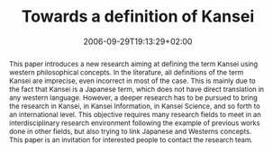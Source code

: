 ---
members: ["PLevy"]
slug: towards-a-definition-of-kansei
title: "Towards a definition of Kansei"
layout: publi
searchFilter: Publication
searchWeight: 8
kansei: true
researchpage: true
research: 
    -  kansei
publitype: inproceedings
subsection: conference
institution:
    heig: 1
    logo: Tsukuba
    short: 'U. of Tsukuba'
    web: "https://www.tsukuba.ac.jp/"
    name: "University of Tsukuba"
chaire: false
date: 2006-09-29T19:13:29+02:00
citation:
    authors:
        1: ["Levy", "Pierre", "P."]
        2: ["Yamanaka", "Toshimasa", "T."]
    year: 2006
    title: "Towards a definition of Kansei"
    proceedings: "the Proceedings of 2006 Design Research Society International Conference, Wonderground 2006"
    firstpage: "CD"
    publisher: ["", "Lisbon, Portugal"]
reference: "Lévy, P., & Yamanaka, T. (2006). Towards a definition of Kansei. the Proceedings of 2006 Design Research Society International Conference, Wonderground 2006 ([on CD]). Lisbon, Portugal."
abstract: "This paper introduces a new research aiming at defining the term Kansei using western philosophical concepts. In the literature, all definitions of the term Kansei are imprecise, even incorrect in most of the case. This is mainly due to the fact that Kansei is a Japanese term, which does not have direct translation in any western language. However, a deeper research has to be pursued to bring the research in Kansei, in Kansei Information, in Kansei Science, and so forth to an international level. This objective requires many research fields to meet in an interdisciplinary research environment following the example of previous works done in other fields, but also trying to link Japanese and Westerns concepts. This paper is an invitation for interested people to contact the research team."
link:
    1: ["paper", "paper", "https://1drv.ms/b/s!AnQx_v88q65Qv4QehnByZLuyLxa8wA?e=5WYCuO"]
---
